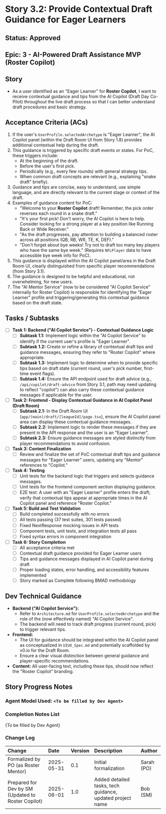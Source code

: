 # Story 3.2: Provide Contextual Draft Guidance for Eager Learners

## Status: Approved

## Epic: 3 - AI-Powered Draft Assistance MVP (Roster Copilot)

## Story

- As a user identified as an "Eager Learner" for **Roster Copilot**, I want to receive contextual guidance and tips from the AI Copilot (Draft Day Co-Pilot) throughout the live draft process so that I can better understand draft procedures and basic strategy.

## Acceptance Criteria (ACs)

1.  If the user's `UserProfile.selectedArchetype` is "Eager Learner", the AI Copilot panel (within the Draft Room UI from Story 1.8) provides additional contextual help during the draft.
2.  This guidance is triggered by specific draft events or states. For PoC, these triggers include:
    * At the beginning of the draft.
    * Before the user's first pick.
    * Periodically (e.g., every few rounds) with general strategy tips.
    * When common draft concepts are relevant (e.g., explaining "snake draft" briefly).
3.  Guidance and tips are concise, easy to understand, use simple language, and are directly relevant to the current stage or context of the draft.
4.  Examples of guidance content for PoC:
    * "Welcome to your **Roster Copilot** draft! Remember, the pick order reverses each round in a snake draft."
    * "It's your first pick! Don't worry, the AI Copilot is here to help. Consider looking for a strong player at a key position like Running Back or Wide Receiver."
    * "As the draft progresses, pay attention to building a balanced roster across all positions (QB, RB, WR, TE, K, DEF)."
    * "Don't forget about bye weeks! Try not to draft too many key players who have the same bye week." (Requires `NFLPlayer` data to have accessible bye week info for PoC).
5.  This guidance is displayed within the AI Copilot panel/area in the Draft Room UI, clearly distinguished from specific player recommendations (from Story 3.1).
6.  The guidance is designed to be helpful and educational, not overwhelming, for new users.
7.  The "AI Mentor Service" (now to be considered "AI Copilot Service" internally for Roster Copilot) is responsible for identifying the "Eager Learner" profile and triggering/generating this contextual guidance based on the draft state.

## Tasks / Subtasks

- [ ] **Task 1: Backend ("AI Copilot Service") - Contextual Guidance Logic**
    - [ ] **Subtask 1.1:** Implement logic within the "AI Copilot Service" to identify if the current user's profile is "Eager Learner".
    - [ ] **Subtask 1.2:** Create or refine a library of contextual draft tips and guidance messages, ensuring they refer to "Roster Copilot" where appropriate.
    - [ ] **Subtask 1.3:** Implement logic to determine when to provide specific tips based on draft state (current round, user's pick number, first-time event flags).
    - [ ] **Subtask 1.4:** Ensure the API endpoint used for draft advice (e.g., `/api/copilot/draft-advice` from Story 3.1, path may need updating to reflect "copilot") can also carry these contextual guidance messages if applicable for the user.
- [ ] **Task 2: Frontend - Display Contextual Guidance in AI Copilot Panel (Draft Room)**
    - [ ] **Subtask 2.1:** In the Draft Room UI (`app/(main)/draft/[leagueId]/page.tsx`), ensure the AI Copilot panel area can display these contextual guidance messages.
    - [ ] **Subtask 2.2:** Implement logic to render these messages if they are present in the API response and the user is an "Eager Learner".
    - [ ] **Subtask 2.3:** Ensure guidance messages are styled distinctly from player recommendations to avoid confusion.
- [ ] **Task 3: Content Finalization**
    - [ ] Review and finalize the set of PoC contextual draft tips and guidance messages for "Eager Learner" users, updating any "Mentor" references to "Copilot."
- [ ] **Task 4: Testing**
    - [ ] Unit tests for the backend logic that triggers and selects guidance messages.
    - [ ] Unit tests for the frontend component section displaying guidance.
    - [ ] E2E test: A user with an "Eager Learner" profile enters the draft; verify that contextual tips appear at appropriate times in the AI Copilot panel and reference "Roster Copilot."

- [ ] **Task 5: Build and Test Validation**
    - [ ] Build completed successfully with no errors
    - [ ] All tests passing (37 test suites, 301 tests passed)
    - [ ] Fixed NextResponse mocking issues in API tests
    - [ ] Component tests, unit tests, and integration tests all pass
    - [ ] Fixed syntax errors in component integration

- [ ] **Task 6: Story Completion**
    - [ ] All acceptance criteria met
    - [ ] Contextual draft guidance provided for Eager Learner users
    - [ ] Tips and guidance messages displayed in AI Copilot panel during draft
    - [ ] Proper loading states, error handling, and accessibility features implemented
    - [ ] Story marked as Complete following BMAD methodology

## Dev Technical Guidance

- **Backend ("AI Copilot Service"):**
    - Refer to `Architecture.md` for `UserProfile.selectedArchetype` and the role of the (now effectively named) "AI Copilot Service".
    - The backend will need to track draft progress (current round, pick) to trigger relevant tips.
- **Frontend:**
    - The UI for guidance should be integrated within the AI Copilot panel as conceptualized in `UIUX_Spec.md` and potentially scaffolded by v0.io for the Draft Room.
    - Ensure a clear visual distinction between general guidance and player-specific recommendations.
- **Content:** All user-facing text, including these tips, should now reflect the "Roster Copilot" branding.

## Story Progress Notes

### Agent Model Used: `<To be filled by Dev Agent>`

### Completion Notes List

{To be filled by Dev Agent}

### Change Log

| Change                                    | Date       | Version | Description                                                    | Author     |
| :---------------------------------------- | :--------- | :------ | :------------------------------------------------------------- | :--------- |
| Formalized by PO (as Roster Mentor)       | 2025-05-31 | 0.1     | Initial formalization                                          | Sarah (PO) |
| Prepared for Dev by SM (Updated to Roster Copilot) | 2025-06-01 | 1.0     | Added detailed tasks, tech guidance, updated project name | Bob (SM)   |